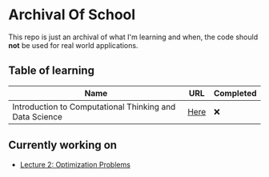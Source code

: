 # Archival Of School
This repo is just an archival of what I'm learning and when, the code should **not** be used for real world applications.



## Table of learning
| Name | URL | Completed |
|------|-----|-----------|
|Introduction to Computational Thinking and Data Science | [Here](https://ocw.mit.edu/courses/6-0002-introduction-to-computational-thinking-and-data-science-fall-2016/) | ❌ |


## Currently working on
- [Lecture 2: Optimization Problems](https://ocw.mit.edu/courses/6-0002-introduction-to-computational-thinking-and-data-science-fall-2016/resources/lecture-2-optimization-problems/)
